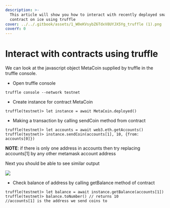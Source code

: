 ```yaml
---
description: >-
  This article will show you how to interact with recently deployed smart
  contract on ice using truffle
cover: ../../.gitbook/assets/1_W0eKVsybZ6TdxV8UYJX5Yg_truffle (1).png
coverY: 0
---
```


# Interact with contracts using truffle

We can look at the javascript object MetaCoin supplied by truffle in the truffle console.

* Open truffle console

```
truffle console --network testnet
```

* Create instance for contract MetaCoin

```
truffle(testnet)> let instance = await MetaCoin.deployed()
```

* Making a transaction by calling sendCoin method from contract

```
truffle(testnet)> let accounts = await web3.eth.getAccounts()
truffle(testnet)> instance.sendCoin(accounts[1], 10, {from: accounts[0]})
```

**NOTE**: if there is only one address in accounts then try replacing accounts\[1] by any other metamask account address

Next you should be able to see similar output

![ ](https://lh6.googleusercontent.com/B8nfTYuV9uBO-XBctrOm8uLsT-Sp9TTABZ2za5zPJvdHtEvgyGbWvc1iu6xWUvdzKvIlduZZ6OhstAXnIFo4Hpwt08BHmfYMmaQOTzMQXVpRS1kWwFLzc0CA9wtZstvArVBexSkS)

* Check balance of address by calling getBalance method of contract

```
truffle(testnet)> let balance = await instance.getBalance(accounts[1])
truffle(testnet)> balance.toNumber() // returns 10
//accounts[1] is the address we send coins to
```

